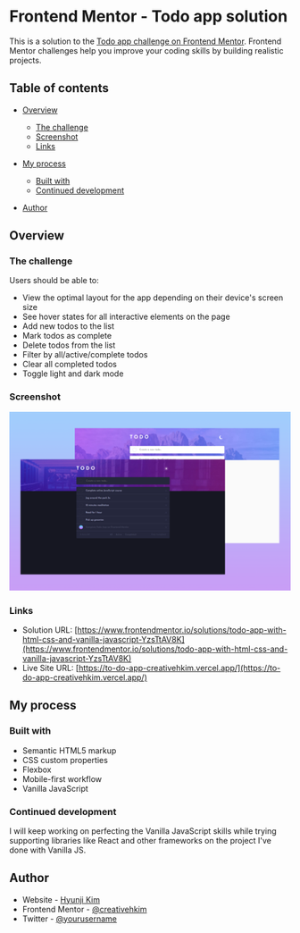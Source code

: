 # Frontend Mentor - Todo app solution

This is a solution to the [Todo app challenge on Frontend Mentor](https://www.frontendmentor.io/challenges/todo-app-Su1_KokOW). Frontend Mentor challenges help you improve your coding skills by building realistic projects.

## Table of contents

- [Overview](#overview)
  - [The challenge](#the-challenge)
  - [Screenshot](#screenshot)
  - [Links](#links)
- [My process](#my-process)

  - [Built with](#built-with)
  - [Continued development](#continued-development)

- [Author](#author)

## Overview

### The challenge

Users should be able to:

- View the optimal layout for the app depending on their device's screen size
- See hover states for all interactive elements on the page
- Add new todos to the list
- Mark todos as complete
- Delete todos from the list
- Filter by all/active/complete todos
- Clear all completed todos
- Toggle light and dark mode

### Screenshot

![](./images/todoapp-screenshot.png)

### Links

- Solution URL: [https://www.frontendmentor.io/solutions/todo-app-with-html-css-and-vanilla-javascript-YzsTtAV8K](https://www.frontendmentor.io/solutions/todo-app-with-html-css-and-vanilla-javascript-YzsTtAV8K)
- Live Site URL: [https://to-do-app-creativehkim.vercel.app/](https://to-do-app-creativehkim.vercel.app/)

## My process

### Built with

- Semantic HTML5 markup
- CSS custom properties
- Flexbox
- Mobile-first workflow
- Vanilla JavaScript

### Continued development

I will keep working on perfecting the Vanilla JavaScript skills while trying supporting libraries like React and other frameworks on the project I've done with Vanilla JS.

## Author

- Website - [Hyunji Kim](https://www.hyunjikim.dev)
- Frontend Mentor - [@creativehkim](https://www.frontendmentor.io/profile/creativehkim)
- Twitter - [@yourusername](https://www.twitter.com/creativehkim)
